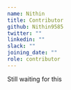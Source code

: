 ```yaml
---
name: Nithin
title: Contributor
github: Nithin9585
twitter: ""
linkedin: ""
slack: ""
joining_date: ""
role: contributor
---
```


Still waiting for this
